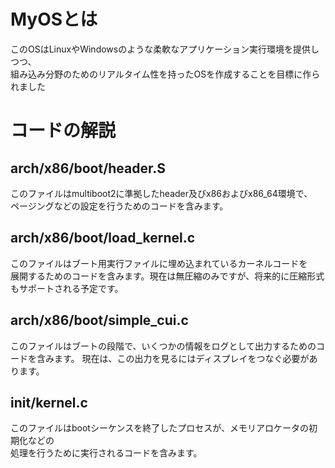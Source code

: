 # MyOSとは
このOSはLinuxやWindowsのような柔軟なアプリケーション実行環境を提供しつつ、  
組み込み分野のためのリアルタイム性を持ったOSを作成することを目標に作られました

# コードの解説

## arch/x86/boot/header.S
このファイルはmultiboot2に準拠したheader及びx86およびx86_64環境で、  
ページングなどの設定を行うためのコードを含みます。

## arch/x86/boot/load_kernel.c
このファイルはブート用実行ファイルに埋め込まれているカーネルコードを  
展開するためのコードを含みます。現在は無圧縮のみですが、将来的に圧縮形式もサポートされる予定です。

## arch/x86/boot/simple_cui.c
このファイルはブートの段階で、いくつかの情報をログとして出力するためのコードを含みます。
現在は、この出力を見るにはディスプレイをつなぐ必要があります。

## init/kernel.c
このファイルはbootシーケンスを終了したプロセスが、メモリアロケータの初期化などの  
処理を行うために実行されるコードを含みます。


